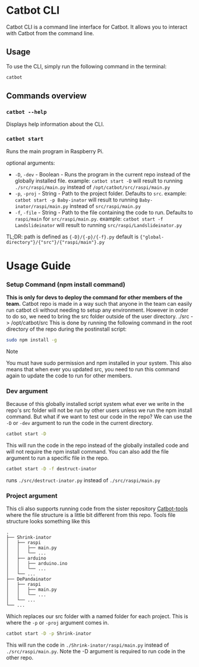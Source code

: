 # Catbot CLI

Catbot CLI is a command line interface for Catbot. It allows you to interact with Catbot from the command line.

## Usage

To use the CLI, simply run the following command in the terminal:
```bash
catbot
```

## Commands overview

### `catbot --help`
Displays help information about the CLI.

### `catbot start`
Runs the main program in Raspberry Pi.

optional arguments:
* `-D`, `-dev` - Boolean - Runs the program in the current repo instead of the globally installed file.
  example: `catbot start -D` will result to running `./src/raspi/main.py` instead of `/opt/catbot/src/raspi/main.py`
* `-p`, `-proj` - String - Path to the project folder. Defaults to `src`.
  example: `catbot start -p Baby-inator` will result to running `Baby-inator/raspi/main.py` instead of `src/raspi/main.py`
* `-f`, `-file` - String - Path to the file containing the code to run. Defaults to `raspi/main` for `src/raspi/main.py`.
  example: `catbot start -f Landslideinator` will result to running `src/raspi/Landslideinator.py`

TL;DR: path is defined as `{-D}/{-p}/{-f}.py` default is `{"global-directory"}/{"src"}/{"raspi/main"}.py`

# Usage Guide

### Setup Command (npm install command)
**This is only for devs to deploy the command for other members of the team.**
Catbot repo is made in a way such that anyone in the team can easily run catbot cli without needing to setup any environment.
However in order to do so, we need to bring the src folder outside of the user directory.
./src -> /opt/catbot/src
This is done by running the following command in the root directory of the repo during the postinstall script:
```bash
sudo npm install -g
```
> [!NOTE]
> You must have sudo permission and npm installed in your system.
> This also means that when ever you updated src, you need to run this command again to update the code to run for other members.

### Dev argument
Because of this globally installed script system what ever we write in the repo's src folder will not be run by other users unless we run the npm install command.
But what if we want to test our code in the repo? We can use the `-D` or `-dev` argument to run the code in the current directory.
```bash
catbot start -D
```
This will run the code in the repo instead of the globally installed code and will not require the npm install command.
You can also add the file argument to run a specific file in the repo.
```bash
catbot start -D -f destruct-inator
```
runs `./src/destruct-inator.py` instead of `./src/raspi/main.py`

### Project argument
This cli also supports running code from the sister repository [Catbot-tools](https://github.com/RIT-MDRC/Catbot_Tools) where the file structure is a little bit different from this repo.
Tools file structure looks something like this 
```
.
├── Shrink-inator
│   ├── raspi
│   │   ├── main.py
│   │   └── ...
│   ├── arduino
│   │   ├── arduino.ino
│   │   └── ...
│   └── ...
├── DePandainator
│   ├── raspi
│   │   ├── main.py
│   │   └── ...
│   └── ...
└── ...
```
Which replaces our src folder with a named folder for each project. This is where the `-p` or `-proj` argument comes in.
```bash
catbot start -D -p Shrink-inator
```
This will run the code in `./Shrink-inator/raspi/main.py` instead of `./src/raspi/main.py`. Note the -D argument is required to run code in the other repo.